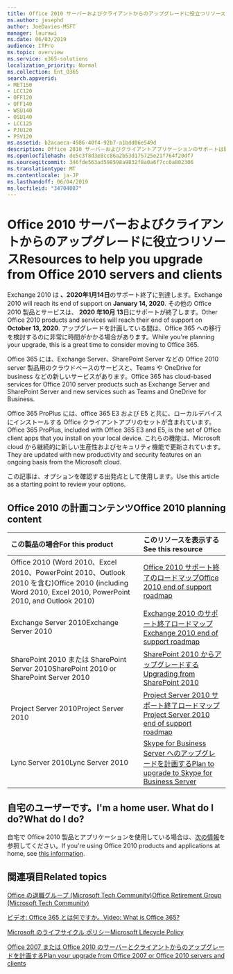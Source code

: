 ```yaml
---
title: Office 2010 サーバーおよびクライアントからのアップグレードに役立つリソース
ms.author: josephd
author: JoeDavies-MSFT
manager: laurawi
ms.date: 06/03/2019
audience: ITPro
ms.topic: overview
ms.service: o365-solutions
localization_priority: Normal
ms.collection: Ent_O365
search.appverid:
- MET150
- LCC120
- OFF120
- OFF140
- WSU140
- OSU140
- LCC125
- PJU120
- PSV120
ms.assetid: b2acaeca-4986-40f4-92b7-a1bdd06e549d
description: Office 2010 サーバーおよびクライアントアプリケーションのサポートは間もなく終了し、カスタムサポート契約は利用できません。 今すぐアップグレードの計画を開始するには、この記事をご利用ください。
ms.openlocfilehash: de5c3f8d3e8cc86a2b53d175725e21f764f20df7
ms.sourcegitcommit: 346fde563ad598598a9832f8a0a6f7cc0a802306
ms.translationtype: MT
ms.contentlocale: ja-JP
ms.lasthandoff: 06/04/2019
ms.locfileid: "34704087"
---
```

# <a name="resources-to-help-you-upgrade-from-office-2010-servers-and-clients"></a><span data-ttu-id="dcee3-104">Office 2010 サーバーおよびクライアントからのアップグレードに役立つリソース</span><span class="sxs-lookup"><span data-stu-id="dcee3-104">Resources to help you upgrade from Office 2010 servers and clients</span></span>

<span data-ttu-id="dcee3-105">Exchange 2010 は **、2020年1月14日**のサポート終了に到達します。</span><span class="sxs-lookup"><span data-stu-id="dcee3-105">Exchange 2010 will reach its end of support on **January 14, 2020**.</span></span> <span data-ttu-id="dcee3-106">その他の Office 2010 製品とサービスは、 **2020 年10月 13**日にサポートが終了します。</span><span class="sxs-lookup"><span data-stu-id="dcee3-106">Other Office 2010 products and services will reach their end of support on **October 13, 2020**.</span></span> <span data-ttu-id="dcee3-107">アップグレードを計画している間は、Office 365 への移行を検討するのに非常に時間がかかる場合があります。</span><span class="sxs-lookup"><span data-stu-id="dcee3-107">While you're planning your upgrade, this is a great time to consider moving to Office 365.</span></span> 

<span data-ttu-id="dcee3-108">Office 365 には、Exchange Server、SharePoint Server などの Office 2010 server 製品用のクラウドベースのサービスと、Teams や OneDrive for business などの新しいサービスがあります。</span><span class="sxs-lookup"><span data-stu-id="dcee3-108">Office 365 has cloud-based services for Office 2010 server products such as Exchange Server and SharePoint Server and new services such as Teams and OneDrive for Business.</span></span> 

<span data-ttu-id="dcee3-109">Office 365 ProPlus には、office 365 E3 および E5 と共に、ローカルデバイスにインストールする Office クライアントアプリのセットが含まれています。</span><span class="sxs-lookup"><span data-stu-id="dcee3-109">Office 365 ProPlus, included with Office 365 E3 and E5, is the set of Office client apps that you install on your local device.</span></span> <span data-ttu-id="dcee3-110">これらの機能は、Microsoft cloud から継続的に新しい生産性およびセキュリティ機能で更新されています。</span><span class="sxs-lookup"><span data-stu-id="dcee3-110">They are updated with new productivity and security features on an ongoing basis from the Microsoft cloud.</span></span>

<span data-ttu-id="dcee3-111">この記事は、オプションを確認する出発点として使用します。</span><span class="sxs-lookup"><span data-stu-id="dcee3-111">Use this article as a starting point to review your options.</span></span>
      
## <a name="office-2010-planning-content"></a><span data-ttu-id="dcee3-112">Office 2010 の計画コンテンツ</span><span class="sxs-lookup"><span data-stu-id="dcee3-112">Office 2010 planning content</span></span>
  
|<span data-ttu-id="dcee3-113">**この製品の場合**</span><span class="sxs-lookup"><span data-stu-id="dcee3-113">**For this product**</span></span>|<span data-ttu-id="dcee3-114">**このリソースを表示する**</span><span class="sxs-lookup"><span data-stu-id="dcee3-114">**See this resource**</span></span>|
|:-----|:-----|
|<span data-ttu-id="dcee3-115">Office 2010 (Word 2010、Excel 2010、PowerPoint 2010、Outlook 2010 を含む)</span><span class="sxs-lookup"><span data-stu-id="dcee3-115">Office 2010 (including Word 2010, Excel 2010, PowerPoint 2010, and Outlook 2010)</span></span>  <br/> |[<span data-ttu-id="dcee3-116">Office 2010 サポート終了のロードマップ</span><span class="sxs-lookup"><span data-stu-id="dcee3-116">Office 2010 end of support roadmap</span></span>](https://docs.microsoft.com/DeployOffice/office-2010-end-support-roadmap) <br/> |
|<span data-ttu-id="dcee3-117">Exchange Server 2010</span><span class="sxs-lookup"><span data-stu-id="dcee3-117">Exchange Server 2010</span></span>  <br/> |[<span data-ttu-id="dcee3-118">Exchange 2010 のサポート終了ロードマップ</span><span class="sxs-lookup"><span data-stu-id="dcee3-118">Exchange 2010 end of support roadmap</span></span>](exchange-2010-end-of-support.md) <br/> |
|<span data-ttu-id="dcee3-119">SharePoint 2010 または SharePoint Server 2010</span><span class="sxs-lookup"><span data-stu-id="dcee3-119">SharePoint 2010 or SharePoint Server 2010</span></span>  <br/> |[<span data-ttu-id="dcee3-120">SharePoint 2010 からアップグレードする</span><span class="sxs-lookup"><span data-stu-id="dcee3-120">Upgrading from SharePoint 2010</span></span>](upgrade-from-sharepoint-2010.md) <br/> |
|<span data-ttu-id="dcee3-121">Project Server 2010</span><span class="sxs-lookup"><span data-stu-id="dcee3-121">Project Server 2010</span></span> <br/> | [<span data-ttu-id="dcee3-122">Project Server 2010 サポート終了ロードマップ</span><span class="sxs-lookup"><span data-stu-id="dcee3-122">Project Server 2010 end of support roadmap</span></span>](project-server-2010-end-of-support.md) <br/> |
|<span data-ttu-id="dcee3-123">Lync Server 2010</span><span class="sxs-lookup"><span data-stu-id="dcee3-123">Lync Server 2010</span></span> <br/> | [<span data-ttu-id="dcee3-124">Skype for Business Server へのアップグレードを計画する</span><span class="sxs-lookup"><span data-stu-id="dcee3-124">Plan to upgrade to Skype for Business Server</span></span>](https://docs.microsoft.com/skypeforbusiness/plan-your-deployment/upgrade) <br/> |
    
## <a name="im-a-home-user-what-do-i-do"></a><span data-ttu-id="dcee3-125">自宅のユーザーです。</span><span class="sxs-lookup"><span data-stu-id="dcee3-125">I'm a home user.</span></span> <span data-ttu-id="dcee3-126">What do I do?</span><span class="sxs-lookup"><span data-stu-id="dcee3-126">What do I do?</span></span>

<span data-ttu-id="dcee3-127">自宅で Office 2010 製品とアプリケーションを使用している場合は、[次の情報](plan-upgrade-previous-versions-office.md#im-a-home-user-what-do-i-do)を参照してください。</span><span class="sxs-lookup"><span data-stu-id="dcee3-127">If you're using Office 2010 products and applications at home, see [this information](plan-upgrade-previous-versions-office.md#im-a-home-user-what-do-i-do).</span></span>

## <a name="related-topics"></a><span data-ttu-id="dcee3-128">関連項目</span><span class="sxs-lookup"><span data-stu-id="dcee3-128">Related topics</span></span>

[<span data-ttu-id="dcee3-129">Office の退職グループ (Microsoft Tech Community)</span><span class="sxs-lookup"><span data-stu-id="dcee3-129">Office Retirement Group (Microsoft Tech Community)</span></span>](https://go.microsoft.com/fwlink/?linkid=842065)
  
[<span data-ttu-id="dcee3-130">ビデオ: Office 365 とは何ですか。</span><span class="sxs-lookup"><span data-stu-id="dcee3-130">Video: What is Office 365?</span></span>](https://support.office.com/article/847caf12-2589-452c-8aca-1c009797678b.aspx)
  
[<span data-ttu-id="dcee3-131">Microsoft のライフサイクル ポリシー</span><span class="sxs-lookup"><span data-stu-id="dcee3-131">Microsoft Lifecycle Policy</span></span>](https://go.microsoft.com/fwlink/?linkid=865200)

[<span data-ttu-id="dcee3-132">Office 2007 または Office 2010 のサーバーとクライアントからのアップグレードを計画する</span><span class="sxs-lookup"><span data-stu-id="dcee3-132">Plan your upgrade from Office 2007 or Office 2010 servers and clients</span></span>](plan-upgrade-previous-versions-office.md)

